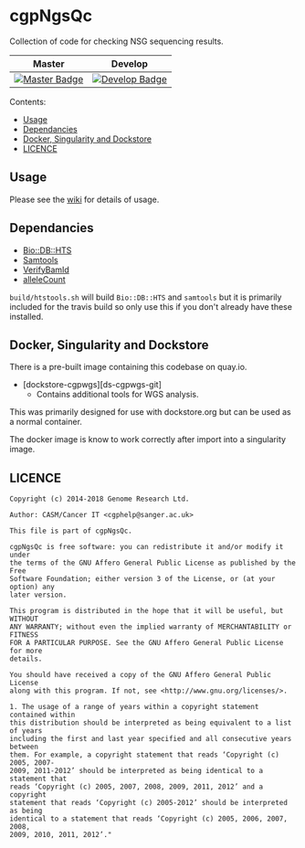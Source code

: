 # cgpNgsQc

Collection of code for checking NSG sequencing results.

| Master                                        | Develop                                         |
| --------------------------------------------- | ----------------------------------------------- |
| [![Master Badge][travis-master]][travis-base] | [![Develop Badge][travis-develop]][travis-base] |

Contents:

<!-- TOC depthFrom:2 depthTo:6 withLinks:1 updateOnSave:1 orderedList:0 -->

- [Usage](#usage)
- [Dependancies](#dependancies)
- [Docker, Singularity and Dockstore](#docker-singularity-and-dockstore)
- [LICENCE](#licence)

<!-- /TOC -->

## Usage

Please see the [wiki](https://github.com/cancerit/cgpNgsQc/wiki) for details of usage.

## Dependancies

* [Bio::DB::HTS](http://search.cpan.org/~rishidev/Bio-DB-HTS)
* [Samtools](https://github.com/samtools/samtools/releases)
* [VerifyBamId](http://genome.sph.umich.edu/wiki/VerifyBamID)
* [alleleCount](https://github.com/cancerit/alleleCount)

`build/htstools.sh` will build `Bio::DB::HTS` and `samtools` but it is primarily included for
the travis build so only use this if you don't already have these installed.

## Docker, Singularity and Dockstore

There is a pre-built image containing this codebase on quay.io.

* [dockstore-cgpwgs][ds-cgpwgs-git]
  * Contains additional tools for WGS analysis.

This was primarily designed for use with dockstore.org but can be used as a normal container.

The docker image is know to work correctly after import into a singularity image.

## LICENCE

```
Copyright (c) 2014-2018 Genome Research Ltd.

Author: CASM/Cancer IT <cgphelp@sanger.ac.uk>

This file is part of cgpNgsQc.

cgpNgsQc is free software: you can redistribute it and/or modify it under
the terms of the GNU Affero General Public License as published by the Free
Software Foundation; either version 3 of the License, or (at your option) any
later version.

This program is distributed in the hope that it will be useful, but WITHOUT
ANY WARRANTY; without even the implied warranty of MERCHANTABILITY or FITNESS
FOR A PARTICULAR PURPOSE. See the GNU Affero General Public License for more
details.

You should have received a copy of the GNU Affero General Public License
along with this program. If not, see <http://www.gnu.org/licenses/>.

1. The usage of a range of years within a copyright statement contained within
this distribution should be interpreted as being equivalent to a list of years
including the first and last year specified and all consecutive years between
them. For example, a copyright statement that reads ‘Copyright (c) 2005, 2007-
2009, 2011-2012’ should be interpreted as being identical to a statement that
reads ‘Copyright (c) 2005, 2007, 2008, 2009, 2011, 2012’ and a copyright
statement that reads ‘Copyright (c) 2005-2012’ should be interpreted as being
identical to a statement that reads ‘Copyright (c) 2005, 2006, 2007, 2008,
2009, 2010, 2011, 2012’."
```

<!-- Travis -->
[travis-base]: https://travis-ci.org/cancerit/cgpNgsQc
[travis-master]: https://travis-ci.org/cancerit/cgpNgsQc.svg?branch=master
[travis-develop]: https://travis-ci.org/cancerit/cgpNgsQc.svg?branch=develop
